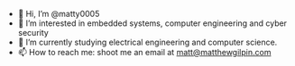 - 👋 Hi, I’m @matty0005
- 👀 I’m interested in embedded systems, computer engineering and cyber security
- 🌱 I’m currently studying electrical engineering and computer science.
- 📫 How to reach me: shoot me an email at matt@matthewgilpin.com

<!---
matty0005/matty0005 is a ✨ special ✨ repository because its `README.md` (this file) appears on your GitHub profile.
You can click the Preview link to take a look at your changes.
--->
